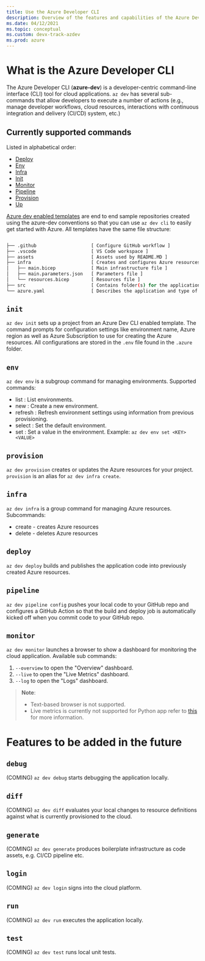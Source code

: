```yaml
---
title: Use the Azure Developer CLI
description: Overview of the features and capabilities of the Azure Developer CLI that helps developers be more productive when building and deploying applications to Azure.
ms.date: 04/12/2021
ms.topic: conceptual
ms.custom: devx-track-azdev
ms.prod: azure
---
```

# What is the Azure Developer CLI

The Azure Developer CLI (**azure-dev**) is a developer-centric command-line interface (CLI) tool for cloud applications. `az dev` has several sub-commands that allow developers to execute a number of actions (e.g., manage developer workflows, cloud resources, interactions with continuous integration and delivery (CI/CD) system, etc.)

## Currently supported commands

Listed in alphabetical order:
- [Deploy](#deploy)
- [Env](#env)
- [Infra](#infra)
- [Init](#init)
- [Monitor](#monitor)
- [Pipeline](#pipeline)
- [Provision](#provision)
- [Up](#up)

[Azure dev enabled templates](azure-dev-cli-templates.md) are end to end sample repositories created using the azure-dev conventions so that you can use `az dev cli` to easily get started with Azure. All templates have the same file structure:

```bash

├── .github                    [ Configure GitHub workflow ]
├── .vscode                    [ VS Code workspace ]
├── assets                     [ Assets used by README.MD ]
├── infra                      [ Creates and configures Azure resources ]
│   ├── main.bicep             [ Main infrastructure file ]
│   ├── main.parameters.json   [ Parameters file ]
│   └── resources.bicep        [ Resources file ]
├── src                        [ Contains folder(s) for the application code ]
└── azure.yaml                 [ Describes the application and type of Azure resources]

```

## `init`
`az dev init` sets up a project from an Azure Dev CLI enabled template. The command prompts for configuration settings like environment name, Azure region as well as Azure Subscription to use for creating the Azure resources. All configurations are stored in the `.env` file found in the `.azure` folder.

## `env`

`az dev env` is a subgroup command for managing environments. Supported commands:
- list    : List environments.
- new     : Create a new environment.
- refresh : Refresh environment settings using information from previous provisioning.
- select  : Set the default environment.
- set     : Set a value in the environment. Example: `az dev env set <KEY> <VALUE>`

## `provision`
`az dev provision` creates or updates the Azure resources for your project. `provision` is an alias for `az dev infra create`.

## `infra`

`az dev infra` is a group command for managing Azure resources. Subcommands:
- create - creates Azure resources
- delete - deletes Azure resources

## `deploy`

`az dev deploy` builds and publishes the application code into previously created Azure resources.

## `pipeline`

`az dev pipeline config` pushes your local code to your GitHub repo and configures a GitHub Action so that the build and deploy job is automatically kicked off when you commit code to your GitHub repo.
	

## `monitor`

`az dev monitor` launches a browser to show a dashboard for monitoring the cloud application. Available sub commands: 
1. `--overview` to open the "Overview" dashboard.
1. `--live` to open the "Live Metrics" dashboard.
1. `--log` to open the "Logs" dashboard.

>**Note**:
> * Text-based browser is not supported.
> * Live metrics is currently not supported for Python app refer to [this](https://docs.microsoft.com/en-us/azure/azure-monitor/app/live-stream#get-started) for more information.

# Features to be added in the future

## `debug`
(COMING) `az dev debug` starts debugging the application locally.

## `diff`
(COMING) `az dev diff` evaluates your local changes to resource definitions against what is currently provisioned to the cloud.

## `generate`
(COMING) `az dev generate` produces boilerplate infrastructure as code assets, e.g. CI/CD pipeline etc.

## `login`
(COMING) `az dev login` signs into the cloud platform.

## `run`
(COMING) `az dev run` executes the application locally.

## `test`
(COMING) `az dev test` runs local unit tests.
